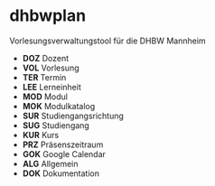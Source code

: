 ﻿# dhbwplan
Vorlesungsverwaltungstool für die DHBW Mannheim


* **DOZ**     Dozent
* **VOL**     Vorlesung
* **TER**     Termin
* **LEE**     Lerneinheit 
* **MOD**     Modul
* **MOK**     Modulkatalog
* **SUR**     Studiengangsrichtung
* **SUG**     Studiengang
* **KUR**     Kurs
* **PRZ**     Präsenszeitraum
* **GOK**     Google Calendar
* **ALG**     Allgemein
* **DOK**     Dokumentation
